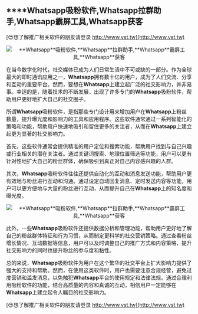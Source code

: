 ## ****Whatsapp**吸粉软件,**Whatsapp**拉群助手,**Whatsapp**霸屏工具,**Whatsapp**获客**

[😍想了解推广相关软件的朋友请登录 http://www.vst.tw](http://www.vst.tw)

 <center><img src="https://vst.tw/MP4/tuiguang/png/6.png" alt="**Whatsapp**吸粉软件,**Whatsapp**拉群助手,**Whatsapp**霸屏工具,**Whatsapp**获客"></center>

在当今数字化时代，社交媒体已成为人们日常生活中不可或缺的一部分。作为全球最大的即时通讯应用之一，**Whatsapp**拥有数十亿的用户，成为了人们交流、分享和互动的重要平台。然而，要想在**Whatsapp**上建立起广泛的社交影响力，并非易事。幸运的是，随着技术的不断发展，出现了许多专门的**Whatsapp**吸粉软件，帮助用户更好地扩大自己的社交圈子。

所谓**Whatsapp**吸粉软件，是指那些专门设计用来增加用户在**Whatsapp**上粉丝数量，提升曝光度和影响力的工具和应用程序。这些软件通常通过一系列智能化的策略和功能，帮助用户快速地吸引和留住更多的关注者，从而在**Whatsapp**上建立起更为显著的社交影响力。

首先，这些软件通常会提供精准的用户定位和搜索功能，帮助用户找到与自己兴趣或行业相关的潜在关注者。通过关键词搜索、地理位置筛选等功能，用户可以更有针对性地扩大自己的粉丝群体，确保吸引到真正对自己内容感兴趣的人群。

其次，**Whatsapp**吸粉软件往往还提供自动化的互动和消息发送功能，帮助用户更有效地与粉丝进行互动和沟通。通过设定自动回复消息、定时发送内容等功能，用户可以更方便地与大量的粉丝进行互动，从而提升自己在**Whatsapp**上的知名度和曝光度。

 <center><img src="https://vst.tw/MP4/tuiguang/png/3.png" alt="**Whatsapp**吸粉软件,**Whatsapp**拉群助手,**Whatsapp**霸屏工具,**Whatsapp**获客"></center>

此外，一些**Whatsapp**吸粉软件还提供数据分析和管理功能，帮助用户更好地了解自己的粉丝群体特征和行为习惯，从而制定更科学的社交营销策略。通过查看粉丝增长情况、互动数据等信息，用户可以及时调整自己的推广方式和内容策略，提升社交影响力的同时也提升粉丝的参与度和黏性。

总的来说，**Whatsapp**吸粉软件为用户在这个繁华的社交平台上扩大影响力提供了强大的支持和帮助。然而，在使用这类软件时，用户也需要注意合规经营，避免过度营销和滥发消息，以免触犯**Whatsapp**平台的使用规定和法律法规。通过合理利用吸粉软件的功能，结合高质量的内容和真诚的互动，相信用户一定能够在**Whatsapp**上建立起令人瞩目的社交影响力。

[😍想了解推广相关软件的朋友请登录 http://www.vst.tw](http://www.vst.tw)



